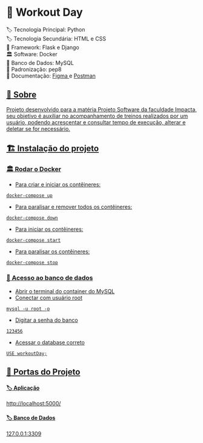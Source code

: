 # :bookmark: Workout Day

:label: Tecnologia Principal: Python
<br> :label: Tecnologia Secundária: HTML e CSS
<br> :bricks: Framework: Flask e Django
<br> :classical_building: Software: Docker
<br> :luggage: Banco de Dados: MySQL
<br> :page_facing_up: Padronização: pep8
<br> :book: Documentação: <a href='https://api.postman.com/collections/10550152-b5e1a690-b023-49b4-aef0-f847c685f197?access_key=PMAT-01HABB0PBFM6AV4YF6MPWEZCYJ'> Figma </a> e <a href='https://api.postman.com/collections/10550152-b5e1a690-b023-49b4-aef0-f847c685f197?access_key=PMAT-01HABB0PBFM6AV4YF6MPWEZCYJ'> Postman

## :dart: Sobre

Projeto desenvolvido para a matéria Projeto Software da faculdade Impacta, seu objetivo é auxiliar no acompanhamento de treinos realizados por um usuário, podendo acrescentar e consultar tempo de execução, alterar e deletar se for necessário.

## :building_construction: Instalação do projeto

### :classical_building: Rodar o Docker

- Para criar e iniciar os contêineres:
```
docker-compose up
```

- Para paralisar e remover todos os contêineres:
```
docker-compose down
```

- Para iniciar os contêineres:
```
docker-compose start
```

- Para paralisar os contêineres:
```
docker-compose stop
```

### :test_tube: Acesso ao banco de dados

- Abrir o terminal do container do MySQL
- Conectar com usuário root
```
mysql -u root -p
```

- Digitar a senha do banco
```
123456
```

- Acessar o database correto
```
USE workoutDay;
```

## :door: Portas do Projeto

#### :label: Aplicação

http://localhost:5000/

#### :label: Banco de Dados

127.0.0.1:3309
